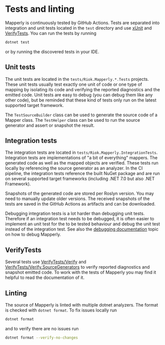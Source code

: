 # Tests and linting

Mapperly is continuously tested by GitHub Actions.
Tests are separated into integration and unit tests located in the `test` directory
and use [xUnit](https://xunit.net/) and [VerifyTests](https://github.com/VerifyTests/Verify).
You can run the tests by running

```bash
dotnet test
```

or by running the discovered tests in your IDE.

## Unit tests

The unit tests are located in the `tests/Riok.Mapperly.*.Tests` projects.
These unit tests usually test exactly one unit of code or one type of mapping by isolating its code
and verifying the reported diagnostics and the emitted code.
Unit tests are easy to debug (you can debug them like any other code),
but be reminded that these kind of tests only run on the latest supported target framework.

The `TestSourceBuilder` class can be used to generate the source code of a Mapper class.
The `TestHelper` class can be used to run the source generator and assert or snapshot the result.

## Integration tests

The integration tests are located in `tests/Riok.Mapperly.IntegrationTests`.
Integration tests are implementations of "a bit of everything" mappers.
The generated code as well as the mapped objects are verified.
These tests run locally by referencing the source generator as an analyzer.
In the CI pipeline, the integration tests reference the built NuGet package and
are run on several supported target frameworks (including .NET 7.0 but also .NET Framework).

Snapshots of the generated code are stored per Roslyn version.
You may need to manually update older versions.
The received snapshots of the tests are saved in the GitHub Actions as artifacts
and can be downloaded.

Debugging integration tests is a lot harder than debugging unit tests.
Therefore if an integration test needs to be debugged,
it is often easier to implement an unit test for the to be tested behaviour
and debug the unit test instead of the integration test.
See also the [debugging documentation](./03-debugging.md) topic on how to debug Mapperly.

## VerifyTests

Several tests use [VerifyTests/Verify](https://github.com/VerifyTests/Verify)
and [VerifyTests/Verify.SourceGenerators](https://github.com/VerifyTests/Verify.SourceGenerators)
to verify reported diagnostics and snapshot emitted code.
To work with the tests of Mapperly you may find it helpful to read the documentation of it.

## Linting

The source of Mapperly is linted with multiple dotnet analyzers.
The format is checked with `dotnet format`.
To fix issues locally run

```bash
dotnet format
```

and to verify there are no issues run

```bash
dotnet format --verify-no-changes
```
